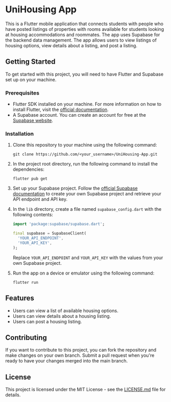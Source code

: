 # UniHousing App

This is a Flutter mobile application that connects students with people who have posted listings of properties with rooms available for students looking at housing accommodations and roommates. The app uses Supabase for the backend data management. The app allows users to view listings of housing options, view details about a listing, and post a listing.

## Getting Started

To get started with this project, you will need to have Flutter and Supabase set up on your machine.

### Prerequisites

- Flutter SDK installed on your machine. For more information on how to install Flutter, visit the [official documentation](https://flutter.dev/docs/get-started/install).
- A Supabase account. You can create an account for free at the [Supabase website](https://supabase.io/).

### Installation

1. Clone this repository to your machine using the following command:

   ```
   git clone https://github.com/<your_username>/UniHousing-App.git
   ```

2. In the project root directory, run the following command to install the dependencies:

   ```
   flutter pub get
   ```

3. Set up your Supabase project. Follow the [official Supabase documentation](https://supabase.io/docs/guides/api) to create your own Supabase project and retrieve your API endpoint and API key.

4. In the `lib` directory, create a file named `supabase_config.dart` with the following contents:

   ```dart
   import 'package:supabase/supabase.dart';

   final supabase = SupabaseClient(
     'YOUR_API_ENDPOINT',
     'YOUR_API_KEY',
   );
   ```

   Replace `YOUR_API_ENDPOINT` and `YOUR_API_KEY` with the values from your own Supabase project.

5. Run the app on a device or emulator using the following command:

   ```
   flutter run
   ```

## Features

- Users can view a list of available housing options.
- Users can view details about a housing listing.
- Users can post a housing listing.

## Contributing

If you want to contribute to this project, you can fork the repository and make changes on your own branch. Submit a pull request when you're ready to have your changes merged into the main branch.

## License

This project is licensed under the MIT License - see the [LICENSE.md](LICENSE.md) file for details.
